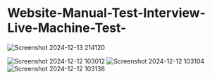 # Website-Manual-Test-Interview-Live-Machine-Test-
![Screenshot 2024-12-13 214120](https://github.com/user-attachments/assets/74e512df-d2a4-448c-9a1c-866bc8d4f109)

![Screenshot 2024-12-12 103012](https://github.com/user-attachments/assets/9ca3247b-c808-4b4a-bd45-e5a4479d665c)
![Screenshot 2024-12-12 103104](https://github.com/user-attachments/assets/35203de8-1f30-4fc3-88e2-e66f3aae0a8e)
![Screenshot 2024-12-12 103138](https://github.com/user-attachments/assets/2603c558-b255-4911-96c1-6dc1a4b5d238)
